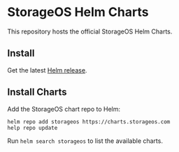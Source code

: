 # StorageOS Helm Charts

This repository hosts the official StorageOS Helm Charts.

## Install

Get the latest [Helm release](https://github.com/helm/helm#install).


## Install Charts

Add the StorageOS chart repo to Helm:

```
helm repo add storageos https://charts.storageos.com
help repo update
```

Run `helm search storageos` to list the available charts.
